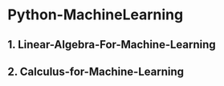 # Python-MachineLearning

## 1. Linear-Algebra-For-Machine-Learning
## 2. Calculus-for-Machine-Learning
